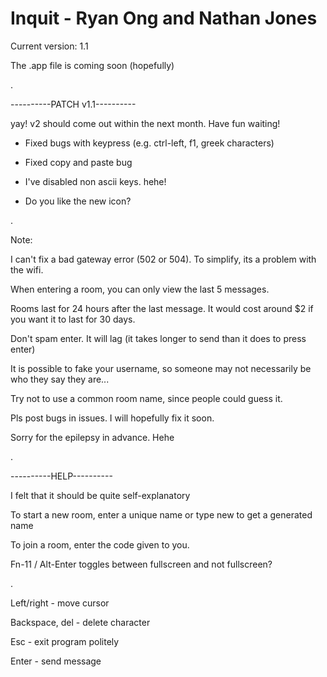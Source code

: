 # Inquit - Ryan Ong and Nathan Jones


Current version: 1.1

The .app file is coming soon (hopefully)

.

----------PATCH v1.1----------

yay! v2 should come out within the next month. Have fun waiting!

- Fixed bugs with keypress (e.g. ctrl-left, f1, greek characters)

- Fixed copy and paste bug

- I've disabled non ascii keys. hehe!

- Do you like the new icon?

.

Note:

I can't fix a bad gateway error (502 or 504). To simplify, its a problem with the wifi.

When entering a room, you can only view the last 5 messages.

Rooms last for 24 hours after the last message. It would cost around $2 if you want it to last for 30 days. 

Don't spam enter. It will lag (it takes longer to send than it does to press enter)

It is possible to fake your username, so someone may not necessarily be who they say they are...

Try not to use a common room name, since people could guess it.

Pls post bugs in issues. I will hopefully fix it soon.

Sorry for the epilepsy in advance. Hehe

.

----------HELP----------

I felt that it should be quite self-explanatory


To start a new room, enter a unique name or type new to get a generated name

To join a room, enter the code given to you.

Fn-11 / Alt-Enter toggles between fullscreen and not fullscreen?

.

Left/right - move cursor

Backspace, del - delete character

Esc - exit program politely

Enter - send message
